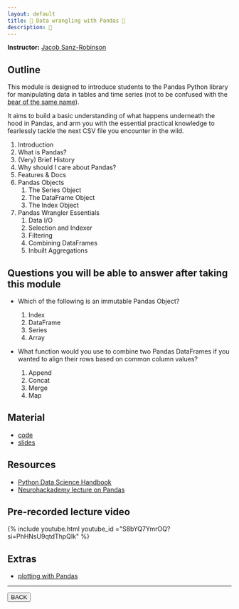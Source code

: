 ```yaml
---
layout: default
title: 🐼 Data wrangling with Pandas 🐼
description: 🐼
---
```


**Instructor:** [Jacob Sanz-Robinson](https://jacobsanz97.github.io/)

## Outline

This module is designed to introduce students to the Pandas Python library
for manipulating data in tables and time series
(not to be confused with the [bear of the same name](https://mcdn.wallpapersafari.com/medium/8/55/Wv7BhD.jpg)).

It aims to build a basic understanding of what happens underneath the hood in Pandas,
and arm you with the essential practical knowledge
to fearlessly tackle the next CSV file you encounter in the wild.

1.  Introduction
  1.   What is Pandas?
  1.   (Very) Brief History
  1.   Why should I care about Pandas?
  1.   Features & Docs
2.  Pandas Objects
    1.  The Series Object
    1.  The DataFrame Object
    1.  The Index Object
3.  Pandas Wrangler Essentials
    1.  Data I/O
    1.  Selection and Indexer
    1.  Filtering
    1.  Combining DataFrames
    1.  Inbuilt Aggregations

## Questions you will be able to answer after taking this module

-   Which of the following is an immutable Pandas Object?
    1.  Index
    1.  DataFrame
    1.  Series
    1.  Array

-   What function would you use to combine two Pandas DataFrames
    if you wanted to align their rows based on common column values?
    1.  Append
    1.  Concat
    1.  Merge
    1.  Map

## Material

- [code](https://github.com/neurodatascience/QLS-course-materials/tree/main/Lectures/2024/06_data_wrangling_with_pandas)
- [slides](https://github.com/neurodatascience/QLS-course-materials/tree/main/Lectures/2024/06_data_wrangling_with_pandas/lecture)

## Resources

- [Python Data Science Handbook](https://jakevdp.github.io/PythonDataScienceHandbook/index.html)
- [Neurohackademy lecture on Pandas](https://neurohackademy.org/course/complex-data-structures/)

## Pre-recorded lecture video

{% include youtube.html youtube_id ="S8bYQ7YmrOQ?si=PhHNsU9qtdThpQIk" %}

## Extras

-  [plotting with Pandas](https://pandas.pydata.org/docs/user_guide/visualization.html)

---

<a href="{{ site.url }}/lectures-materials/latest.html"><button>BACK</button></a>
